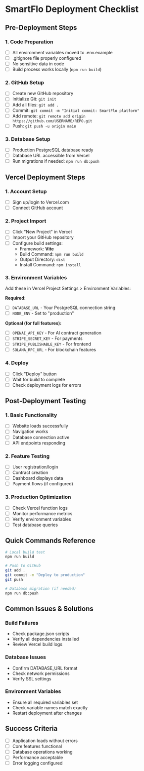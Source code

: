 # SmartFlo Deployment Checklist

## Pre-Deployment Steps

### 1. Code Preparation
- [ ] All environment variables moved to .env.example
- [ ] .gitignore file properly configured
- [ ] No sensitive data in code
- [ ] Build process works locally (`npm run build`)

### 2. GitHub Setup
- [ ] Create new GitHub repository
- [ ] Initialize Git: `git init`
- [ ] Add all files: `git add .`
- [ ] Commit: `git commit -m "Initial commit: SmartFlo platform"`
- [ ] Add remote: `git remote add origin https://github.com/USERNAME/REPO.git`
- [ ] Push: `git push -u origin main`

### 3. Database Setup
- [ ] Production PostgreSQL database ready
- [ ] Database URL accessible from Vercel
- [ ] Run migrations if needed: `npm run db:push`

## Vercel Deployment Steps

### 1. Account Setup
- [ ] Sign up/login to Vercel.com
- [ ] Connect GitHub account

### 2. Project Import
- [ ] Click "New Project" in Vercel
- [ ] Import your GitHub repository
- [ ] Configure build settings:
  - Framework: **Vite**
  - Build Command: `npm run build`
  - Output Directory: `dist`
  - Install Command: `npm install`

### 3. Environment Variables
Add these in Vercel Project Settings > Environment Variables:

**Required:**
- [ ] `DATABASE_URL` - Your PostgreSQL connection string
- [ ] `NODE_ENV` - Set to "production"

**Optional (for full features):**
- [ ] `OPENAI_API_KEY` - For AI contract generation
- [ ] `STRIPE_SECRET_KEY` - For payments
- [ ] `STRIPE_PUBLISHABLE_KEY` - For frontend
- [ ] `SOLANA_RPC_URL` - For blockchain features

### 4. Deploy
- [ ] Click "Deploy" button
- [ ] Wait for build to complete
- [ ] Check deployment logs for errors

## Post-Deployment Testing

### 1. Basic Functionality
- [ ] Website loads successfully
- [ ] Navigation works
- [ ] Database connection active
- [ ] API endpoints responding

### 2. Feature Testing
- [ ] User registration/login
- [ ] Contract creation
- [ ] Dashboard displays data
- [ ] Payment flows (if configured)

### 3. Production Optimization
- [ ] Check Vercel function logs
- [ ] Monitor performance metrics
- [ ] Verify environment variables
- [ ] Test database queries

## Quick Commands Reference

```bash
# Local build test
npm run build

# Push to GitHub
git add .
git commit -m "Deploy to production"
git push

# Database migration (if needed)
npm run db:push
```

## Common Issues & Solutions

### Build Failures
- Check package.json scripts
- Verify all dependencies installed
- Review Vercel build logs

### Database Issues
- Confirm DATABASE_URL format
- Check network permissions
- Verify SSL settings

### Environment Variables
- Ensure all required variables set
- Check variable names match exactly
- Restart deployment after changes

## Success Criteria
- [ ] Application loads without errors
- [ ] Core features functional
- [ ] Database operations working
- [ ] Performance acceptable
- [ ] Error logging configured